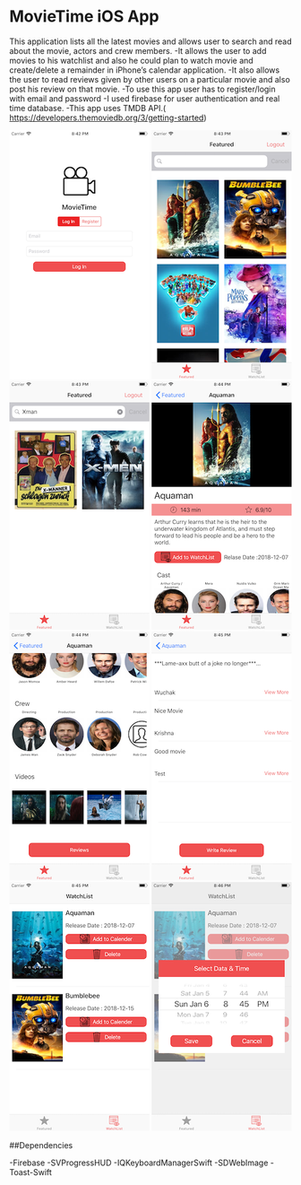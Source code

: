 # MovieTime iOS App

This application lists all the latest movies and allows user to search and read about the movie, actors and crew members.
-It allows the user to add movies to his watchlist and also he could plan to watch movie and create/delete a remainder in iPhone’s calendar application.
-It also allows the user to read reviews given by other users on a particular movie and also post his review on that movie.
-To use this app user has to register/login with email and password
-I used firebase for user authentication and real time database.
-This app uses TMDB API.( https://developers.themoviedb.org/3/getting-started)

![Screenshot 1](screenshots/1.png?raw=true)
![Screenshot 2](screenshots/2.png?raw=true)
![Screenshot 3](screenshots/3.png?raw=true)
![Screenshot 4](screenshots/4.png?raw=true)
![Screenshot 5](screenshots/5.png?raw=true)
![Screenshot 6](screenshots/6.png?raw=true)
![Screenshot 7](screenshots/7.png?raw=true)
![Screenshot 8](screenshots/8.png?raw=true)

##Dependencies

-Firebase
-SVProgressHUD
-IQKeyboardManagerSwift
-SDWebImage
-Toast-Swift
